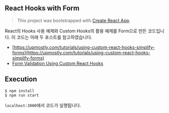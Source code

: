 ## React Hooks with Form

> This project was bootstrapped with [Create React App](https://github.com/facebook/create-react-app).

React의 Hooks 사용 예제와 Custom Hooks의 활용 예제를 Form으로 만든 코드입니다. 이 코드는 아래 두 포스트를 참고하였습니다.

* [https://upmostly.com/tutorials/using-custom-react-hooks-simplify-forms](https://upmostly.com/tutorials/using-custom-react-hooks-simplify-forms)
* [Form Validation Using Custom React Hooks](https://upmostly.com/tutorials/form-validation-using-custom-react-hooks)

## Execution

```
$ npm install
$ npm run start
```

`localhost:3000`에서 코드가 실행됩니다.